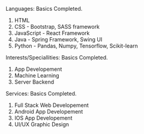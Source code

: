 Languages: Basics Completed.
1. HTML
2. CSS - Bootstrap, SASS framework
3. JavaScript - React Framework
4. Java - Spring Framework, Swing UI
5. Python - Pandas, Numpy, Tensorflow, Scikit-learn


Interests/Speciallities: Basics Completed.
1. App Developement
2. Machine Learning
3. Server Backend


Services: Basics Completed.
1. Full Stack Web Developement
2. Android App Developement
3. IOS App Developement 
4. UI/UX Graphic Design